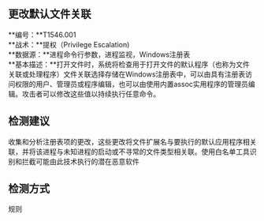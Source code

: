 ## 更改默认文件关联  
**编号：**T1546.001  
**战术：**提权（Privilege Escalation)  
**数据源：**进程命令行参数，进程监视，Windows注册表  
**基本描述：**打开文件时，系统将检查用于打开文件的默认程序（也称为文件关联或处理程序）文件关联选择存储在Windows注册表中，可以由具有注册表访问权限的用户、管理员或程序编辑，也可以由使用内置assoc实用程序的管理员编辑。攻击者可以修改这些值以持续执行任意命令。  
## 检测建议  
收集和分析注册表项的更改，这些更改将文件扩展名与要执行的默认应用程序相关联，并将该进程与未知进程的启动或不寻常的文件类型相关联。使用白名单工具识别和拦截可能由此技术执行的潜在恶意软件  
## 检测方式  
规则